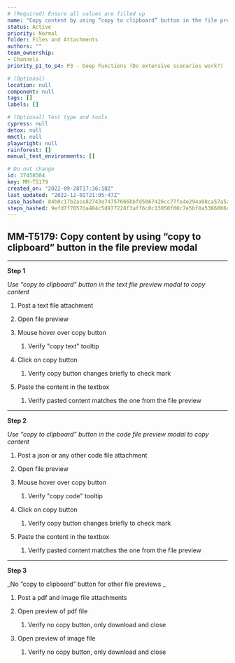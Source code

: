 ```yaml
---
# (Required) Ensure all values are filled up
name: "Copy content by using “copy to clipboard” button in the file preview modal"
status: Active
priority: Normal
folder: Files and Attachments
authors: ""
team_ownership: 
- Channels
priority_p1_to_p4: P3 - Deep Functions (Do extensive scenarios work?)

# (Optional)
location: null
component: null
tags: []
labels: []

# (Optional) Test type and tools
cypress: null
detox: null
mmctl: null
playwright: null
rainforest: []
manual_test_environments: []

# Do not change
id: 37458504
key: MM-T5179
created_on: "2022-09-28T17:36:18Z"
last_updated: "2022-12-01T21:05:47Z"
case_hashed: 84b0c17b2ace82743e74757666bbfd5067426cc77fe4e294a98ca57a5add3afb11cf413a26e2893821a543b38b57b0cf
steps_hashed: 9efd7f7057da484c5d977228f3aff6c0c13050f00c7e5bf8a5386006c44a3be23facde4404bbe02cfb5fcefd83bac691
---
```


<!-- (Auto-generated) Based on frontmatter's "key" and "name" -->

## MM-T5179: Copy content by using “copy to clipboard” button in the file preview modal

---

**Step 1**

_Use “copy to clipboard” button in the text file preview modal to copy content_

1. Post a text file attachment

2. Open file preview

3. Mouse hover over copy button

   1. Verify "copy text" tooltip

4. Click on copy button

   1. Verify copy button changes briefly to check mark

5. Paste the content in the textbox

   1. Verify pasted content matches the one from the file preview

---

**Step 2**

_Use “copy to clipboard” button in the code file preview modal to copy content_

1. Post a json or any other code file attachment

2. Open file preview

3. Mouse hover over copy button

   1. Verify "copy code" tooltip

4. Click on copy button

   1. Verify copy button changes briefly to check mark

5. Paste the content in the textbox

   1. Verify pasted content matches the one from the file preview

---

**Step 3**

\_No “copy to clipboard” button for other file previews \_

1. Post a pdf and image file attachments

2. Open preview of pdf file

   1. Verify no copy button, only download and close

3. Open preview of image file

   1. Verify no copy button, only download and close
